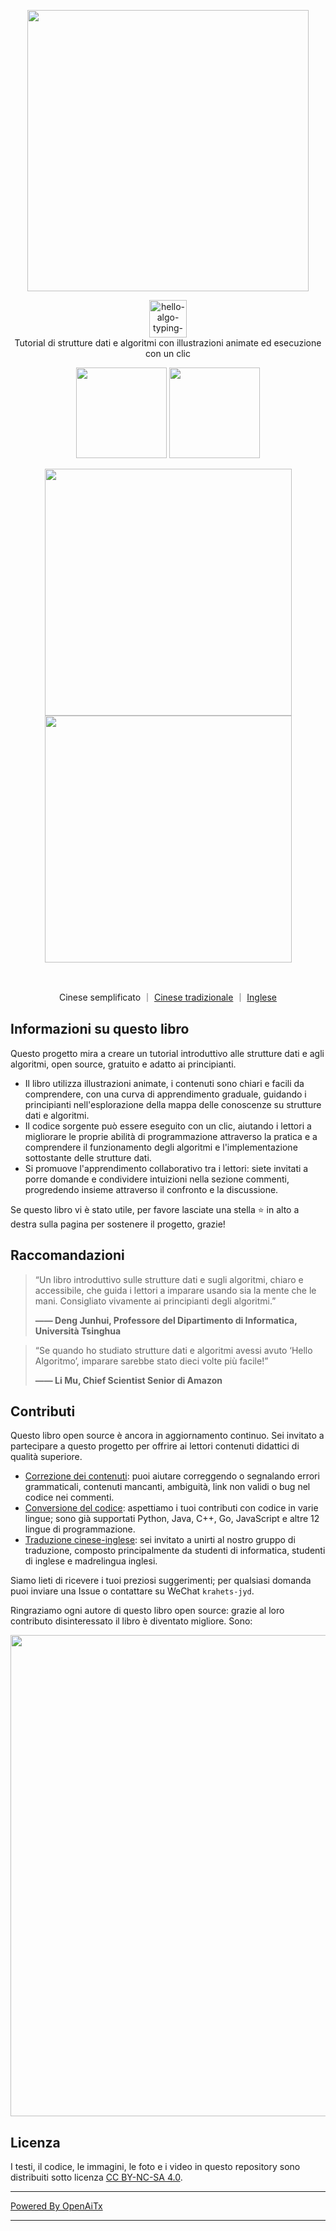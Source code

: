 <p align="center">
  <a href="https://www.hello-algo.com/">
    <img src="https://www.hello-algo.com/index.assets/hello_algo_header.png" width="450"></a>
</p>

<p align="center">
  <img style="height: 60px;" src="https://readme-typing-svg.demolab.com?font=Noto+Sans+SC&weight=400&duration=3500&pause=2000&color=21C8B8&center=true&vCenter=true&random=false&width=200&lines=Hello%2C+%E7%AE%97%E6%B3%95+!" alt="hello-algo-typing-svg" />
  </br>
  Tutorial di strutture dati e algoritmi con illustrazioni animate ed esecuzione con un clic
</p>

<p align="center">
  <a href="https://www.hello-algo.com/">
    <img src="https://www.hello-algo.com/index.assets/btn_read_online_dark.svg" width="145"></a>
  <a href="https://github.com/krahets/hello-algo/releases">
    <img src="https://www.hello-algo.com/index.assets/btn_download_pdf_dark.svg" width="145"></a>
</p>

<p align="center">
  <img src="https://www.hello-algo.com/index.assets/animation.gif" width="395">
  <img src="https://www.hello-algo.com/index.assets/running_code.gif" width="395">
</p>

<p align="center">
  <img src="https://img.shields.io/badge/Python-snow?logo=python&logoColor=3776AB" alt="" />
  <img src="https://img.shields.io/badge/Java-snow?logo=coffeescript&logoColor=FC4C02" alt="" />
  <img src="https://img.shields.io/badge/C%2B%2B-snow?logo=c%2B%2B&logoColor=00599C" alt="" />
  <img src="https://img.shields.io/badge/C-snow?logo=c&logoColor=A8B9CC" alt="" />
  <img src="https://img.shields.io/badge/C%23-snow?logo=csharp&logoColor=512BD4" alt="" />
  <img src="https://img.shields.io/badge/JavaScript-snow?logo=javascript&logoColor=E9CE30" alt="" />
  <img src="https://img.shields.io/badge/Go-snow?logo=go&logoColor=00ADD8" alt="" />
  <img src="https://img.shields.io/badge/Swift-snow?logo=swift&logoColor=F05138" alt="" />
  <img src="https://img.shields.io/badge/Rust-snow?logo=rust&logoColor=000000" alt="" />
  <img src="https://img.shields.io/badge/Ruby-snow?logo=ruby&logoColor=CC342D" alt="" />
  <img src="https://img.shields.io/badge/Kotlin-snow?logo=kotlin&logoColor=7F52FF" alt="" />
  <img src="https://img.shields.io/badge/TypeScript-snow?logo=typescript&logoColor=3178C6" alt="" />
  <img src="https://img.shields.io/badge/Dart-snow?logo=dart&logoColor=0175C2" alt="" />
</p>

<p align="center">
  Cinese semplificato
  ｜
  <a href="https://github.com/krahets/hello-algo/blob/main/zh-hant/README.md">Cinese tradizionale</a>
  ｜
  <a href="https://github.com/krahets/hello-algo/blob/main/en/README.md">Inglese</a>
</p>

## Informazioni su questo libro

Questo progetto mira a creare un tutorial introduttivo alle strutture dati e agli algoritmi, open source, gratuito e adatto ai principianti.

- Il libro utilizza illustrazioni animate, i contenuti sono chiari e facili da comprendere, con una curva di apprendimento graduale, guidando i principianti nell'esplorazione della mappa delle conoscenze su strutture dati e algoritmi.
- Il codice sorgente può essere eseguito con un clic, aiutando i lettori a migliorare le proprie abilità di programmazione attraverso la pratica e a comprendere il funzionamento degli algoritmi e l'implementazione sottostante delle strutture dati.
- Si promuove l'apprendimento collaborativo tra i lettori: siete invitati a porre domande e condividere intuizioni nella sezione commenti, progredendo insieme attraverso il confronto e la discussione.

Se questo libro vi è stato utile, per favore lasciate una stella :star: in alto a destra sulla pagina per sostenere il progetto, grazie!

## Raccomandazioni

> “Un libro introduttivo sulle strutture dati e sugli algoritmi, chiaro e accessibile, che guida i lettori a imparare usando sia la mente che le mani. Consigliato vivamente ai principianti degli algoritmi.”
>
> **—— Deng Junhui, Professore del Dipartimento di Informatica, Università Tsinghua**

> “Se quando ho studiato strutture dati e algoritmi avessi avuto ‘Hello Algoritmo’, imparare sarebbe stato dieci volte più facile!”
>
> **—— Li Mu, Chief Scientist Senior di Amazon**

## Contributi

Questo libro open source è ancora in aggiornamento continuo. Sei invitato a partecipare a questo progetto per offrire ai lettori contenuti didattici di qualità superiore.

- [Correzione dei contenuti](https://www.hello-algo.com/chapter_appendix/contribution/): puoi aiutare correggendo o segnalando errori grammaticali, contenuti mancanti, ambiguità, link non validi o bug nel codice nei commenti.
- [Conversione del codice](https://github.com/krahets/hello-algo/issues/15): aspettiamo i tuoi contributi con codice in varie lingue; sono già supportati Python, Java, C++, Go, JavaScript e altre 12 lingue di programmazione.
- [Traduzione cinese-inglese](https://github.com/krahets/hello-algo/issues/914): sei invitato a unirti al nostro gruppo di traduzione, composto principalmente da studenti di informatica, studenti di inglese e madrelingua inglesi.

Siamo lieti di ricevere i tuoi preziosi suggerimenti; per qualsiasi domanda puoi inviare una Issue o contattare su WeChat `krahets-jyd`.

Ringraziamo ogni autore di questo libro open source: grazie al loro contributo disinteressato il libro è diventato migliore. Sono:

<p align="left">
    <a href="https://github.com/krahets/hello-algo/graphs/contributors">
        <img width="770" src="https://contrib.rocks/image?repo=krahets/hello-algo&max=300&columns=16" />
    </a>
</p>

## Licenza

I testi, il codice, le immagini, le foto e i video in questo repository sono distribuiti sotto licenza [CC BY-NC-SA 4.0](https://creativecommons.org/licenses/by-nc-sa/4.0/).

---

[Powered By OpenAiTx](https://github.com/OpenAiTx/OpenAiTx)

---